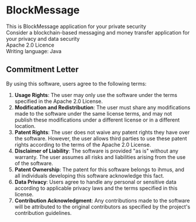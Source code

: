 # <h1> BlockMessage</h1>
This is BlockMessage application for your private security <br/>
Consider a blockchain-based messaging and money transfer application for your privacy and data security <br/>
Apache 2.0 Licence <br/>
Writing language: Java
<h2>Commitment Letter</h2>

<p>By using this software, users agree to the following terms:</p>

<ol>
  <li><strong>Usage Rights</strong>: The user may only use the software under the terms specified in the Apache 2.0 License.</li>
  <li><strong>Modification and Redistribution</strong>: The user must share any modifications made to the software under the same license terms, and may not publish these modifications under a different license or in a different location.</li>
  <li><strong>Patent Rights</strong>: The user does not waive any patent rights they have over the software. However, the user allows third parties to use these patent rights according to the terms of the Apache 2.0 License.</li>
  <li><strong>Disclaimer of Liability</strong>: The software is provided "as is" without any warranty. The user assumes all risks and liabilities arising from the use of the software.</li>
  <li><strong>Patent Ownership</strong>: The patent for this software belongs to ihmus, and all individuals developing this software acknowledge this fact.</li>
  <li><strong>Data Privacy</strong>: Users agree to handle any personal or sensitive data according to applicable privacy laws and the terms specified in this license.</li>
  <li><strong>Contribution Acknowledgment</strong>: Any contributions made to the software will be attributed to the original contributors as specified by the project's contribution guidelines.</li>

</ol>

